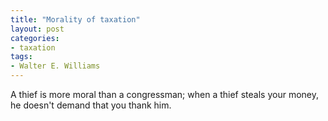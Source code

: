 ```yaml
---
title: "Morality of taxation"
layout: post
categories:
- taxation
tags:
- Walter E. Williams
---
```


A thief is more moral than a congressman; when a thief steals your money, he doesn't demand that you thank him.